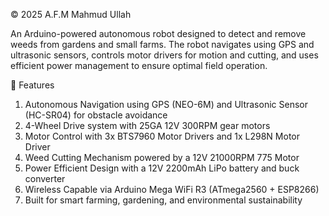 © 2025 A.F.M Mahmud Ullah

An Arduino-powered autonomous robot designed to detect and remove weeds from gardens and small farms. 
The robot navigates using GPS and ultrasonic sensors, controls motor drivers for motion and cutting,
and uses efficient power management to ensure optimal field operation.

🚀 Features
1. Autonomous Navigation using GPS (NEO-6M) and Ultrasonic Sensor (HC-SR04) for obstacle avoidance
2. 4-Wheel Drive system with 25GA 12V 300RPM gear motors
3. Motor Control with 3x BTS7960 Motor Drivers and 1x L298N Motor Driver
4. Weed Cutting Mechanism powered by a 12V 21000RPM 775 Motor
5. Power Efficient Design with a 12V 2200mAh LiPo battery and buck converter
6. Wireless Capable via Arduino Mega WiFi R3 (ATmega2560 + ESP8266)
7. Built for smart farming, gardening, and environmental sustainability
